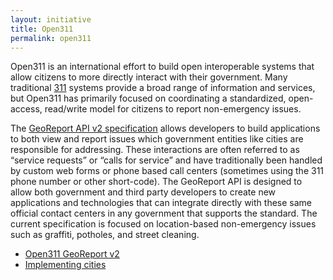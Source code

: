 ```yaml
---
layout: initiative
title: Open311
permalink: open311
---
```


Open311 is an international effort to build open interoperable systems that allow citizens to more directly interact with their government. Many traditional [311](https://en.wikipedia.org/wiki/3-1-1) systems provide a broad range of information and services, but Open311 has primarily focused on coordinating a standardized, open-access, read/write model for citizens to report non-emergency issues.

The [GeoReport API v2 specification](http://wiki.open311.org/GeoReport_v2) allows developers to build applications to both view and report issues which government entities like cities are responsible for addressing. These interactions are often referred to as “service requests” or “calls for service” and have traditionally been handled by custom web forms or phone based call centers (sometimes using the 311 phone number or other short-code). The GeoReport API is designed to allow both government and third party developers to create new applications and technologies that can integrate directly with these same official contact centers in any government that supports the standard. The current specification is focused on location-based non-emergency issues such as graffiti, potholes, and street cleaning.

- [Open311 GeoReport v2](http://wiki.open311.org/GeoReport_v2)
- [Implementing cities](http://wiki.open311.org/GeoReport_v2/Servers/)

